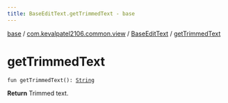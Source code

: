 ```yaml
---
title: BaseEditText.getTrimmedText - base
---
```


[base](../../index.html) / [com.kevalpatel2106.common.view](../index.html) / [BaseEditText](index.html) / [getTrimmedText](./get-trimmed-text.html)

# getTrimmedText

`fun getTrimmedText(): `[`String`](https://kotlinlang.org/api/latest/jvm/stdlib/kotlin/-string/index.html)

**Return**
Trimmed text.

